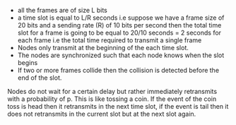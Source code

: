 - all the frames are of size L bits
- a time slot is equal to L/R seconds i.e suppose we have a frame size of 20 bits and a sending rate (R) of 10 bits per second then the total time slot for a frame is going to be equal to 20/10 seconds = 2 seconds for each frame i.e the total time required to transmit a single frame
- Nodes only transmit at the beginning of the each time slot.
- The nodes are synchronized such that each node knows when the slot begins
- If two or more frames collide then the collision is detected before the end of the slot.

Nodes do not wait for a certain delay but rather immediately retransmits with a probability of p. This is like tossing a coin. If the event of the coin toss is head then it retransmits in the next time slot, if the event is tail then it does not retransmits in the current slot but at the next slot again.